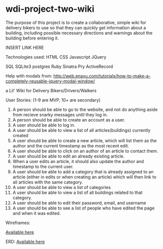 # wdi-project-two-wiki

The purpose of this project is to create a collaborative, simple wiki for delivery bikers to use so that they can quickly get information about a building, including possible necessary directions and warnings about the building before entering it.

INSERT LINK HERE

Technologies used:
HTML
CSS
Javascript
JQuery

SQL
SQLite3
postgres
Ruby
Sinatra
Pry
ActiveRecord

Help with modals from:
http://web.enavu.com/tutorials/how-to-make-a-completely-reusable-jquery-modal-window/


a Lil' Wiki for Delivery Bikers/Drivers/Walkers

User Stories:
(1-9 are MVP, 10+ are secondary)
1. A person should be able to go to the website, and not do anything aside from recieve snarky messages until they log in.
2. A person should be able to create an account as a user.
3. A user should be able to log in.
4. A user should be able to view a list of all articles(buildings) currently created
5. A user should be able to create a new article, which will list them as the author and the current timestamp as the most recent edit.
6. A user should be able to click on an author of an article to contact them.
7. A user should be able to edit an already existing article.
8. When a user edits an article, it should also update the author and timestamp to the current user. 
9. A user should be able to add a category that is already assigned to an article (either in edits or when creating an article) which will then link to all articles with the same category.
10. A user should be able to view a list of categories
11. A user should be able to view a list of all buildings related to that category.
12. A user should be able to edit their password, email, and username
13. A user should be able to see a list of people who have edited the page and when it was edited.

Wireframes:

<a href="/sudocode/wireframes.md">Available here</a>


ERD:
<a href="/psudocode/wikiERD.md">Available here</a>
